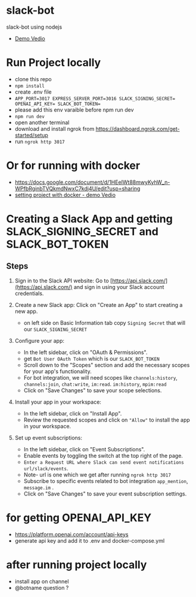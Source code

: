 # slack-bot
slack-bot using nodejs

- [Demo Vedio](https://youtu.be/_qYv5TRtPQw)

# Run Project locally
- clone this repo
- `npm install`
- create .env file
- `APP_PORT=3017
  EXPRESS_SERVER_PORT=3016
  SLACK_SIGNING_SECRET=
  OPENAI_API_KEY=
  SLACK_BOT_TOKEN=`
- please add this env varaible before npm run dev
- `npm run dev` 
- open another terminal
- download and install ngrok from https://dashboard.ngrok.com/get-started/setup
- run `ngrok http 3017`
# Or for running with docker
- https://docs.google.com/document/d/1HEeIWt88mwyKyhW_n-WPfbRginbTVQkmdNwxC7kdj4U/edit?usp=sharing
- [setting project with docker - demo Vedio](https://youtu.be/5i3YxZZ5HU0)
# Creating a Slack App and getting  SLACK_SIGNING_SECRET and  SLACK_BOT_TOKEN

## Steps

1. Sign in to the Slack API website: Go to [https://api.slack.com/](https://api.slack.com/) and sign in using your Slack account credentials.

2. Create a new Slack app: Click on "Create an App" to start creating a new app.
   - on left side on Basic Information tab copy `Signing Secret` that will our `SLACK_SIGNING_SECRET`

3. Configure your app:
   - In the left sidebar, click on "OAuth & Permissions".
   -  get `Bot User OAuth Token` which is our `SLACK_BOT_TOKEN`
   - Scroll down to the "Scopes" section and add the necessary scopes for your app's functionality.
   - For bot integration, we will need scopes like `channels:history`, `channels:join`, `chat:write`, `im:read`. `im:history`, `mpim:read`
   - Click on "Save Changes" to save your scope selections.

4. Install your app in your workspace:
   - In the left sidebar, click on "Install App".
   - Review the requested scopes and click on `"Allow"` to install the app in your workspace.

5. Set up event subscriptions:
   - In the left sidebar, click on "Event Subscriptions".
   - Enable events by toggling the switch at the top right of the page.
   - `Enter a Request URL where Slack can send event notifications`  `url/slack/events`.
   - Note- url is one which we get after running `ngrok http 3017`
   - Subscribe to specific events related to bot integration  `app_mention`, `message.im` .
   - Click on "Save Changes" to save your event subscription settings.

# for getting OPENAI_API_KEY
- https://platform.openai.com/account/api-keys
- generate api key and add it to .env and docker-compose.yml

# after running project locally 
- install app on channel
- @botname question ?
